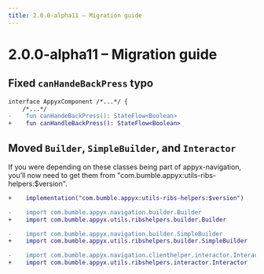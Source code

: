```yaml
---
title: 2.0.0-alpha11 – Migration guide
---
```


# 2.0.0-alpha11 – Migration guide

## Fixed `canHandeBackPress` typo

```diff
interface AppyxComponent /*...*/ {
    /*...*/
-    fun canHandeBackPress(): StateFlow<Boolean>
+    fun canHandleBackPress(): StateFlow<Boolean>
```

## Moved `Builder`, `SimpleBuilder`, and `Interactor`

If you were depending on these classes being part of appyx-navigation, you’ll now need to get them from "com.bumble.appyx:utils-ribs-helpers:$version".

```diff
+    implementation("com.bumble.appyx:utils-ribs-helpers:$version")

-    import com.bumble.appyx.navigation.builder.Builder
+    import com.bumble.appyx.utils.ribshelpers.builder.Builder

-    import com.bumble.appyx.navigation.builder.SimpleBuilder
+    import com.bumble.appyx.utils.ribshelpers.builder.SimpleBuilder

-    import com.bumble.appyx.navigation.clienthelper.interactor.Interactor
+    import com.bumble.appyx.utils.ribshelpers.interactor.Interactor
```